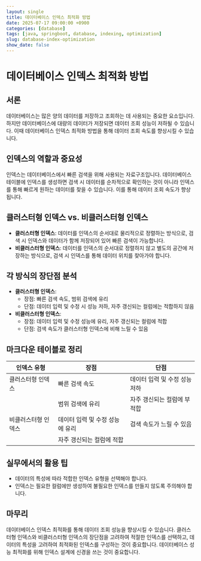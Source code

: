 ```yaml
---
layout: single
title: 데이터베이스 인덱스 최적화 방법
date: 2025-07-17 09:00:00 +0900
categories: [database]
tags: [java, springboot, database, indexing, optimization]
slug: database-index-optimization
show_date: false
---
```


# 데이터베이스 인덱스 최적화 방법

## 서론
데이터베이스는 많은 양의 데이터를 저장하고 조회하는 데 사용되는 중요한 요소입니다. 하지만 데이터베이스에 대량의 데이터가 저장되면 데이터 조회 성능이 저하될 수 있습니다. 이때 데이터베이스 인덱스 최적화 방법을 통해 데이터 조회 속도를 향상시킬 수 있습니다.

## 인덱스의 역할과 중요성
인덱스는 데이터베이스에서 빠른 검색을 위해 사용되는 자료구조입니다. 데이터베이스 테이블에 인덱스를 생성하면 검색 시 데이터를 순차적으로 확인하는 것이 아니라 인덱스를 통해 빠르게 원하는 데이터를 찾을 수 있습니다. 이를 통해 데이터 조회 속도가 향상됩니다.

## 클러스터형 인덱스 vs. 비클러스터형 인덱스
- **클러스터형 인덱스**: 데이터를 인덱스의 순서대로 물리적으로 정렬하는 방식으로, 검색 시 인덱스와 데이터가 함께 저장되어 있어 빠른 검색이 가능합니다.
- **비클러스터형 인덱스**: 데이터를 인덱스의 순서대로 정렬하지 않고 별도의 공간에 저장하는 방식으로, 검색 시 인덱스를 통해 데이터 위치를 찾아가야 합니다.

## 각 방식의 장단점 분석
- **클러스터형 인덱스**:
  - 장점: 빠른 검색 속도, 범위 검색에 유리
  - 단점: 데이터 입력 및 수정 시 성능 저하, 자주 갱신되는 컬럼에는 적합하지 않음
- **비클러스터형 인덱스**:
  - 장점: 데이터 입력 및 수정 성능에 유리, 자주 갱신되는 컬럼에 적합
  - 단점: 검색 속도가 클러스터형 인덱스에 비해 느릴 수 있음

## 마크다운 테이블로 정리
| 인덱스 유형       | 장점                  | 단점                                |
|----------------|---------------------|-----------------------------------|
| 클러스터형 인덱스 | 빠른 검색 속도        | 데이터 입력 및 수정 성능 저하          |
|              | 범위 검색에 유리      | 자주 갱신되는 컬럼에 부적합             |
| 비클러스터형 인덱스| 데이터 입력 및 수정 성능에 유리 | 검색 속도가 느릴 수 있음           |
|              | 자주 갱신되는 컬럼에 적합 |                                   |

## 실무에서의 활용 팁
- 데이터의 특성에 따라 적합한 인덱스 유형을 선택해야 합니다.
- 인덱스는 필요한 컬럼에만 생성하여 불필요한 인덱스를 만들지 않도록 주의해야 합니다.

## 마무리
데이터베이스 인덱스 최적화를 통해 데이터 조회 성능을 향상시킬 수 있습니다. 클러스터형 인덱스와 비클러스터형 인덱스의 장단점을 고려하여 적절한 인덱스를 선택하고, 데이터의 특성을 고려하여 최적화된 인덱스를 구성하는 것이 중요합니다. 데이터베이스 성능 최적화를 위해 인덱스 설계에 신경을 쓰는 것이 중요합니다.